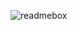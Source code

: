 ![readmebox](https://github.com/fanzyb/fanzyb/assets/89516051/e4dfdc7a-1425-43f9-82ee-5499f61656b3)
